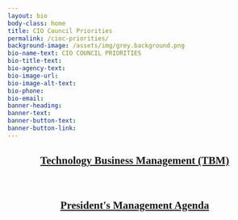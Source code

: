```yaml
---
layout: bio
body-class: home
title: CIO Council Priorities
permalink: /cioc-priorities/
background-image: /assets/img/grey.background.png
bio-name-text: CIO COUNCIL PRIORITIES
bio-title-text: 
bio-agency-text: 
bio-image-url: 
bio-image-alt-text: 
bio-phone: 
bio-email: 
banner-heading: 
banner-text: 
banner-button-text: 
banner-button-link: 
---
```


<h2 style="font-family:Poppins"><center><a href="https://www.cio.gov/cioc-priority-tbm/">            Technology Business Management (TBM)</a></center></h3>
<br/>
<h2 style="font-family:Poppins"><center><a href="https://www.cio.gov/2018/03/20/presidents-management-agenda-release/">           President's Management Agenda</a></center></h3>

